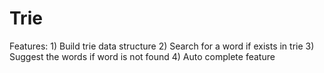 Trie
====

Features:  1) Build trie data structure 2) Search for a word if exists in trie 3) Suggest the words if word is not found  4) Auto complete feature
